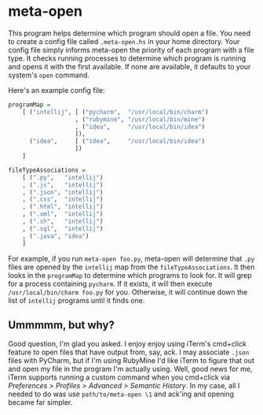 meta-open
=========

This program helps determine which program should open a file.  You need to
create a config file called `.meta-open.hs` in your home directory.  Your
config file simply informs meta-open the priority of each program with a file
type.  It checks running processes to determine which program is running and
opens it with the first available.  If none are available, it defaults to 
your system's `open` command.

Here's an example config file:

```haskell
programMap =
    [ ("intellij", [ ("pycharm",  "/usr/local/bin/charm")
                   , ("rubymine", "/usr/local/bin/mine")
                   , ("idea",     "/usr/local/bin/idea")
                   ]),
      ("idea",     [ ("idea",     "/usr/local/bin/idea")
                   ])
    ]

fileTypeAssociations =
    [ (".py",   "intellij")
    , (".js",   "intellij")
    , (".json", "intellij")
    , (".css",  "intellij")
    , (".html", "intellij")
    , (".xml",  "intellij")
    , (".sh",   "intellij")
    , (".sql",  "intellij")
    , (".java", "idea")
    ]
```

For example, if you run `meta-open foo.py`, meta-open will determine that
`.py` files are opened by the `intellij` map from the `fileTypeAssociations`.
It then looks in the `programMap` to determine which programs to look for.
It will grep for a process containing `pycharm`.  If it exists, it will
then execute `/usr/local/bin/charm foo.py` for you.  Otherwise, it will
continue down the list of `intellij` programs until it finds one.

Ummmmm, but why?
----------------

Good question, I'm glad you asked.  I enjoy enjoy using iTerm's cmd+click
feature to open files that have output from, say, ack.  I may associate `.json`
files with PyCharm, but if I'm using RubyMine I'd like iTerm to figure that out
and open my file in the program I'm actually using.  Well, good news for me,
iTerm supports running a custom command when you cmd+click via
*Preferences > Profiles > Advanced > Semantic History*.  In my case,
all I needed to do was use `path/to/meta-open \1` and ack'ing and opening
became far simpler.

